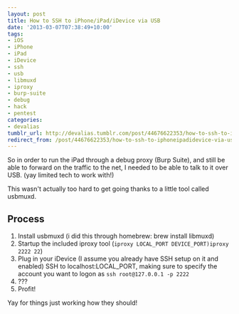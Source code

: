 ```yaml
---
layout: post
title: How to SSH to iPhone/iPad/iDevice via USB
date: '2013-03-07T07:38:49+10:00'
tags:
- iOS
- iPhone
- iPad
- iDevice
- ssh
- usb
- libmuxd
- iproxy
- burp-suite
- debug
- hack
- pentest
categories:
- devalias
tumblr_url: http://devalias.tumblr.com/post/44676622353/how-to-ssh-to-iphoneipadidevice-via-usb
redirect_from: /post/44676622353/how-to-ssh-to-iphoneipadidevice-via-usb
---
```

So in order to run the iPad through a debug proxy (Burp Suite), and still be able to forward on the traffic to the net, I needed to be able to talk to it over USB. (yay limited tech to work with!)

This wasn't actually too hard to get going thanks to a little tool called usbmuxd.

## Process

1. Install usbmuxd (i did this through homebrew: brew install libmuxd)
2. Startup the included iproxy tool (`iproxy LOCAL_PORT DEVICE_PORT)iproxy 2222 22`)
3. Plug in your iDevice (I assume you already have SSH setup on it and enabled)
SSH to localhost:LOCAL_PORT, making sure to specify the account you want to logon as `ssh root@127.0.0.1 -p 2222`
5. ???
6. Profit!

Yay for things just working how they should!
